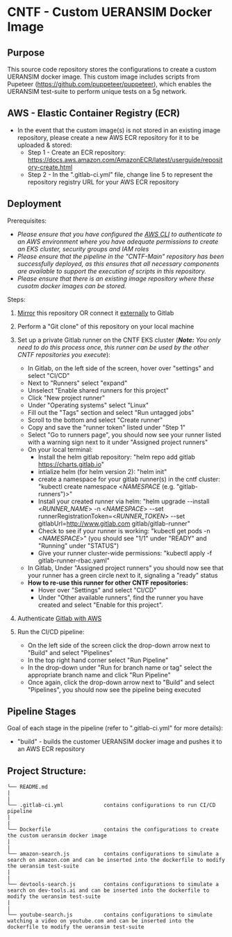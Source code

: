 # CNTF - Custom UERANSIM Docker Image

## Purpose
This source code repository stores the configurations to create a custom UERANSIM docker image. This custom image includes scripts from Pupeteer (https://github.com/puppeteer/puppeteer), which enables the UERANSIM test-suite to perform unique tests on a 5g network.

## AWS - Elastic Container Registry (ECR)
* In the event that the custom image(s) is not stored in an existing image repository, please create a new AWS ECR repository for it to be uploaded & stored: 
    * Step 1 - Create an ECR repository: https://docs.aws.amazon.com/AmazonECR/latest/userguide/repository-create.html
    * Step 2 - In the ".gitlab-ci.yml" file, change line 5 to represent the repository registry URL for your AWS ECR repository

## Deployment
Prerequisites:

* *Please ensure that you have configured the [AWS CLI](https://docs.aws.amazon.com/cli/latest/userguide/getting-started-quickstart.html) to authenticate to an AWS environment where you have adequate permissions to create an EKS cluster, security groups and IAM roles* 
* *Please ensure that the pipeline in the "CNTF-Main" repository has been successfully deployed, as this ensures that all necessary components are available to support the execution of scripts in this repository.*  
* *Please ensure that there is an existing image repository where these cusotm docker images can be stored.*

Steps:
1. [Mirror](https://docs.gitlab.com/ee/user/project/repository/mirror/) this repository OR connect it [externally](https://docs.gitlab.com/ee/ci/ci_cd_for_external_repos/) to Gitlab 
2. Perform a "Git clone" of this repository on your local machine
3. Set up a private Gitlab runner on the CNTF EKS cluster (***Note:*** *You only need to do this process once, this runner can be used by the other CNTF repositories you execute*):
    * In Gitlab, on the left side of the screen, hover over "settings" and select "CI/CD"
    * Next to "Runners" select "expand"
    * Unselect "Enable shared runners for this project"
    * Click "New project runner"
    * Under "Operating systems" select "Linux"
    * Fill out the "Tags" section and select "Run untagged jobs"
    * Scroll to the bottom and select "Create runner"
    * Copy and save the "runner token" listed under "Step 1"
    * Select "Go to runners page", you should now see your runner listed with a warning sign next to it under "Assigned project runners"
    * On your local terminal:
        * Install the helm gitlab repository: "helm repo add gitlab https://charts.gitlab.io"
        * intialize helm (for helm version 2): "helm init" 
        * create a namespace for your gitlab runner(s) in the cntf cluster: "kubectl create namespace <_NAMESPACE_ (e.g. "gitlab-runners")>"
        * Install your created runner via helm: 
        "helm upgrade --install <_RUNNER_NAME_> -n <_NAMESPACE_> --set runnerRegistrationToken=<_RUNNER_TOKEN_> --set gitlabUrl=http://www.gitlab.com gitlab/gitlab-runner"
        * Check to see if your runner is working: "kubectl get pods -n <_NAMESPACE_>" (you should see "1/1" under "READY" and "Running" under "STATUS")
        * Give your runner cluster-wide permissions: "kubectl apply -f gitlab-runner-rbac.yaml"
    * In Gitlab, Under "Assigned project runners" you should now see that your runner has a green circle next to it, signaling a "ready" status
    * **How to re-use this runner for other CNTF repositories:**
        * Hover over "Settings" and select "CI/CD"
        * Under "Other available runners", find the runner you have created and select "Enable for this project".

4. Authenticate [Gitlab with AWS](https://docs.gitlab.com/ee/ci/cloud_deployment/)

5. Run the CI/CD pipeline:
    * On the left side of the screen click the drop-down arrow next to "Build" and select "Pipelines"
    * In the top right hand corner select "Run Pipeline"
    * In the drop-down under "Run for branch name or tag" select the appropriate branch name and click "Run Pipeline"
    * Once again, click the drop-down arrow next to "Build" and select "Pipelines", you should now see the pipeline being executed

## Pipeline Stages
Goal of each stage in the pipeline (refer to ".gitlab-ci.yml" for more details):
* "build" - builds the customer UERANSIM docker image and pushes it to an AWS ECR repository

## Project Structure:
```
└── README.md
|
|
└── .gitlab-ci.yml             contains configurations to run CI/CD pipeline
|
|
└── Dockerfile                 contains the configurations to create the custom ueransim docker image
|   
|
└── amazon-search.js           contains configurations to simulate a search on amazon.com and can be inserted into the dockerfile to modify the ueransim test-suite
|
|
└── devtools-search.js         contains configurations to simulate a search on dev-tools.ai and can be inserted into the dockerfile to modify the ueransim test-suite
|
|
└── youtube-search.js          contains configurations to simulate watching a video on youtube.com and can be inserted into the dockerfile to modify the ueransim test-suite
```

